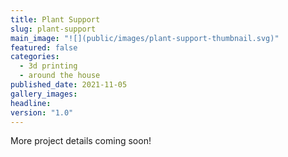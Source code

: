```yaml
---
title: Plant Support
slug: plant-support
main_image: "![](public/images/plant-support-thumbnail.svg)"
featured: false
categories:
  - 3d printing
  - around the house
published_date: 2021-11-05
gallery_images: 
headline: 
version: "1.0"
---
```


More project details coming soon!